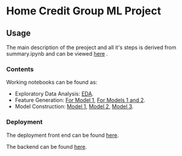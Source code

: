 
# Home Credit Group ML Project

## Usage
The main description of the preoject and all it's steps is derived from summary.ipynb and can be viewed [here](https://gediminas-skvarnavicius.github.io/home_credit/) .

### Contents
Working notebooks can be found as:

* Exploratory Data Analysis: [EDA](EDA.ipynb).
* Feature Generation: [For Model 1](feature_generation_model1.ipynb), [For Models 1 and 2](feature_generation_model2-3.ipynb).
* Model Construction: [Model 1](model_1_difficulties.ipynb), [Model 2](model_2_credit_limit.ipynb), [Model 3](model_3_consumer_loan_fee.ipynb).

### Deployment
The deployment front end can be found [here](https://frontend-ubfu2xlf7q-oe.a.run.app/).

The backend can be found [here](https://fee-prediction-backend-ubfu2xlf7q-oe.a.run.app/).


